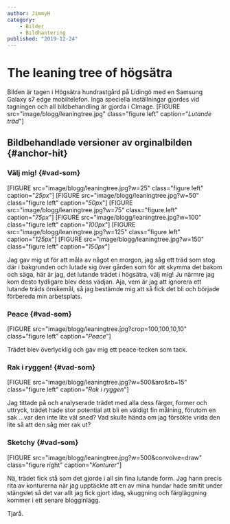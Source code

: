 ```yaml
---
author: JimmyH
category:
    - Bilder
    - Bildhantering
published: "2019-12-24"
---
```

The leaning tree of högsätra
==================================

Bilden är tagen i Högsätra hundrastgård på Lidingö med en Samsung Galaxy s7 edge mobiltelefon.
Inga speciella inställningar gjordes vid tagningen och all bildbehandling är gjorda i CImage.
[FIGURE src="image/blogg/leaningtree.jpg" class="figure left" caption="*Lutande träd*"]

<!--more-->





Bildbehandlade versioner av orginalbilden {#anchor-hit}
-----------------------------------

### Välj mig! {#vad-som}

[FIGURE src="image/blogg/leaningtree.jpg?w=25" class="figure left" caption="*25px*"]
[FIGURE src="image/blogg/leaningtree.jpg?w=50" class="figure left" caption="*50px*"]
[FIGURE src="image/blogg/leaningtree.jpg?w=75" class="figure left" caption="*75px*"]
[FIGURE src="image/blogg/leaningtree.jpg?w=100" class="figure left" caption="*100px*"]
[FIGURE src="image/blogg/leaningtree.jpg?w=125" class="figure left" caption="*125px*"]
[FIGURE src="image/blogg/leaningtree.jpg?w=150" class="figure left" caption="*150px*"]

Jag gav mig ut för att måla av något en morgon, jag såg ett träd som stog där i bakgrunden
och lutade sig över gården som för att skymma det bakom och säga, här är jag, det lutande
trädet i högsätra, välj mig! Ju närmre jag kom desto tydligare blev dess vädjan.
Aja, vem är jag att ignorera ett lutande träds önskemål, så jag bestämde mig att så
fick det bli och började förbereda min arbetsplats.

### Peace {#vad-som}

[FIGURE src="image/blogg/leaningtree.jpg?crop=100,100,10,10" class="figure left" caption="*Peace*"]

Trädet blev överlycklig och gav mig ett peace-tecken som tack.



### Rak i ryggen! {#vad-som}

[FIGURE src="image/blogg/leaningtree.jpg?w=500&aro&rb=15" class="figure left" caption="*Rak i ryggen*"]

Jag tittade på och analyserade trädet med alla dess färger, former och uttryck, trädet hade stor
potential att bli en väldigt fin målning, förutom en sak ...var den inte lite väl sned? Vad skulle
hända om jag försökte vrida den lite så att den såg mer rak ut?

### Sketchy {#vad-som}

[FIGURE src="image/blogg/leaningtree.jpg?w=500&convolve=draw" class="figure right" caption="*Konturer*"]

Nä, trädet fick stå som det gjorde i all sin fina lutande form.
Jag hann precis rita av konturerna när jag upptäckte att en av mina hundar hade smitit under
stängslet så det var allt jag fick gjort idag, skuggning och färgläggning kommer i ett senare
blogginlägg.

Tjarå.

